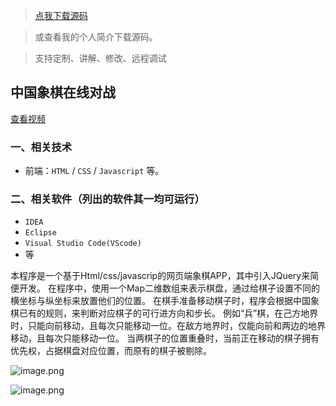 > [点我下载源码](https://www.notmaker.com/detail/d3b62feb108c40ba94c0932d8d1002b6/ghp20250321) 


> 或查看我的个人简介下载源码。

> 支持定制、讲解、修改、远程调试


## 中国象棋在线对战

[查看视频](https://store.ptcc9.top/manual_upload/中国象棋.mp4)

### 一、相关技术
- 前端：`HTML` / `CSS` / `Javascript` 等。

### 二、相关软件（列出的软件其一均可运行）
- `IDEA`
- `Eclipse`
- `Visual Studio Code(VScode)`
- 等

本程序是一个基于Html/css/javascrip的网页端象棋APP，其中引入JQuery来简便开发。
在程序中，使用一个Map二维数组来表示棋盘，通过给棋子设置不同的横坐标与纵坐标来放置他们的位置。
在棋手准备移动棋子时，程序会根据中国象棋已有的规则，来判断对应棋子的可行进方向和步长。
例如“兵”棋，在己方地界时，只能向前移动，且每次只能移动一位。在敌方地界时，仅能向前和两边的地界移动，且每次只能移动一位。
当两棋子的位置重叠时，当前正在移动的棋子拥有优先权，占据棋盘对应位置，而原有的棋子被剔除。

![image.png](https://store.ptcc9.top/notmaker/user_upload/ba15bc64d0b24c178659372c9c4386bd/2024-02-26%2020:28:55_image.png)

![image.png](https://store.ptcc9.top/notmaker/user_upload/ba15bc64d0b24c178659372c9c4386bd/2024-02-26%2020:29:00_image.png)
